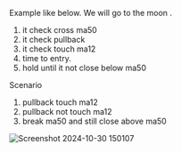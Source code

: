 


Example like below. We will go to the moon .

1. it check cross ma50
2. it check pullback
3. it check touch ma12
4. time to entry.
5. hold until it not close below ma50

Scenario
1. pullback touch ma12
2. pullback not touch ma12
3. break ma50 and still close above ma50
   
![Screenshot 2024-10-30 150107](https://github.com/user-attachments/assets/0cb640e7-2a28-4df3-ad0b-1007100e4363)
